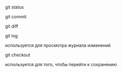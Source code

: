 git status



git commit



git diff



git log

используется для просмотра журнала изменений

git checkout

используется для того, чтобы перейти к сохранению
